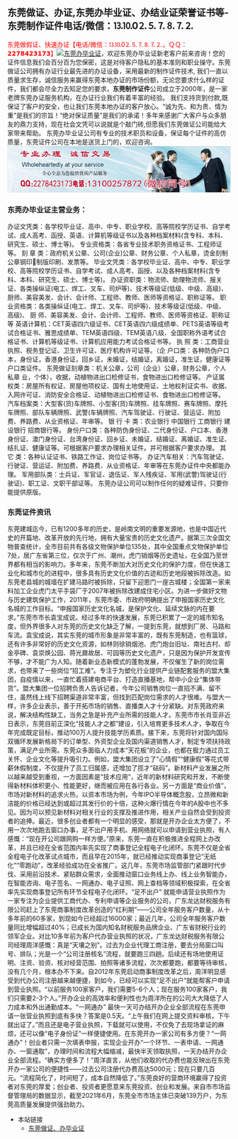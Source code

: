 ## 东莞做证、办证,东莞办毕业证、办结业证荣誉证书等-东莞制作证件电话/微信：⒔⒑0⒉⒌⒎⒏⒎⒉
<font color=red>东莞做假证、快速办证【电话/微信：⒔⒑0⒉⒌⒎⒏⒎⒉，ＱＱ：𝟮𝟮𝟳𝟴𝟰𝟮𝟯𝟭𝟳𝟯】</font>[![东莞办毕业证](https://wpa.qq.com/pa?p=2:2278423173:41)](https://wpa.qq.com/msgrd?v=3&amp;uin=2278423173&amp;site=qq&amp;menu=yes)，欢迎东莞办毕业证新老客户前来咨询！您的证件信息我们会百分百为您保密，这是对待客户隐私的基本准则和职业操守。东莞做证公司拥有办证行业最先进的办证设备，采用最新的制作证件技术, 我们一直以质量求生存，诚信服务来赢得东莞本地办证的市场份额，无论您要求什么样的证件，我们都会尽全力去知足您的要求，**东莞制作证件**公司成立于2000年，是一家老牌东莞办证服务机构，在办证行业我们有着丰富的经验。 我们支持货到付款,既保证了客户的安全，也让我们东莞本地办证的客户放心。“诚为先、和为贵、情为重”是我们的宗旨！“绝对保证质量”是我们的承诺！多年来感谢广大客户与众多朋友的鼎力支持，现在社会文凭可以说就是个敲门砖,但愿我们东莞做证公司能给大家带来帮助。 东莞办毕业证公司有专业的技术职员和设备，保证每个证件的高仿质量，东莞证件公司在本地是送货上门的，欢迎咨询。
![东莞办毕业证,东莞做证,东莞做假证,东莞证件服务](./13101.jpg)

### 东莞办毕业证主营业务：
办证文凭类：各学校毕业证、高中、中专、职业学校、高等院校学历证书、自学考试、成人高考、函授、英语、计算机等级证书以及各种档案材料(含专科、本科、研究生、硕士、博士等)。 
专业资格类：各省专业技术职务资格证书、工程师证等。 
刻 章 类：政府机关公章、公司(企业)公章、财务公章、个人私章，烫金刻制公章钢印制版印刷、发票等。 
毕业文凭类：各学校毕业证、高中、中专、职业学校、高等院校学历证书、自学考试、成人高考、函授、以及各种档案材料(含专科、本科、研究生、硕士、博士等)。 
办证资职类：物流师、助理物流师、报关证、各类操纵证(电工、焊工、叉车、司炉等)、技术等级证(低级、中级、高级)、厨师、美容美发、会计、会计师、工程师、教师、医师等资格证、职称证等。 
职业资格类：各类操纵证(电工、焊工、叉车、司炉等)、技术等级证(低级、中级、高级)、 厨 师、美容美发、会计、会计师、工程师、教师、医师等资格证、职称证等
英语计算机：CET英语四六级证书、CET英语四六级成绩单、PETS英语等级考试合格证书、雅思成绩单、TEM英语四级、TEM英语八级、全国职称外语考试合格证书、计算机等级证书、计算机应用能力考试合格证书等。 
执 照 类：工商营业执照、税务登记证、卫生许可证、医疗机构许可证等。（企
户口类：各种防伪户口本，身份证，香港身份证，回乡证，未婚证，结婚证，离婚证，准生证，健康证等户口类证件。 
东莞做证刻章类：机关公章，公司（企业）公章，财务公章，个人私章
业，个体），收据，动植物进出口检修证书，食物进出口检修证等。 
产证属权类：房屋所有权证、房屋他项权证、国有土地使用证、土地权利证实书、收据、入网许可证、消防安全合格证、动植物进出口检修证书、食物进出口检修证等。 
汽车档案类：大型客(货)车牌照、小型客(货)车牌照、挂车牌照、赛车牌照、摩托车牌照、部队车辆牌照、武警(车辆牌照、汽车驾驶证、行驶证、营运证、附加费、养路费、从业资格证、年审等。 
银 行 卡 类：农业银行 中国银行 工商银行 建设银行 招商银行等。 
身份户口类：各种防伪身份证、二代身份证、户口本、香港身份证、澳门身份证、台湾身份证、回乡证、未婚证、结婚证、离婚证、准生证、结扎证、健康证等。可根据客户要求办理相关证件。并可根据客户要求办理。 
其 它 类：各种认证证书、铁路工作证、岗位证书等。 
办证汽车相关：汽车驾驶证、行驶证、营运证、附加费、养路费、从业资格证、年审等在东莞办证件中央都能办理。 
军用部队类：士兵证、军官证、退伍证、军人残疾证、军用(武警)驾驶证(行驶证)、职工证、文职干部证等。
东莞办证公司可以制作任何的疑难证件，只要你能提供原版。 

### 东莞证件资讯
东莞建城迄今，已有1200多年的历史，是岭南文明的重要发源地，也是中国近代史的开篇地、改革开放的先行地，拥有大量宝贵的历史文化遗产。据第三次全国文物普查统计，全市目前共有各级文物保护单位135处，其中全国重点文物保护单位7处，居广东省第三位，仅次于广州、潮州，虎门销烟等历史遗址，在全国乃至世界都有相当的影响力。多年来，东莞不断加大对历史文化的保护力度，但在快速工业化和城市化的进程中，很多具有历史文化价值的古迹和历史地段被拆除改造。如东莞老县城的城墙在扩建马路时被拆除，只留下迎恩门一座古城楼；全国第一家来料加工企业虎门太平手袋厂于2007年被拆除改建成住宅小区。为进一步做好文物与历史建筑保护工作，2011年，东莞市委、市政府明确提出了申报国家历史文化名城的工作目标。“申报国家历史文化名城，是保护文化、延续文脉的内在要求。”东莞市市长袁宝成说。经过多年的快速发展，东莞已积累了一定的城市知名度，但外界很多人对东莞的历史文化缺乏了解，一提到东莞，就想到厂房、马路和车流。袁宝成说，其实东莞的城市形象是非常丰富的，既有东莞制造，也有篮球，还有许多非常好的历史文化资源，如林则徐销烟池、虎门炮台旧址、南社古村、却金亭碑、袁崇焕公园、蒋光鼐故居、可园等历史文化遗产，只是因为保护开发宣传不够，才不能广为人知。随着新业态新模式的蓬勃发展，不仅催生了新的岗位需求，也带来了一些岗位“招工难”。专注于为塑化行业提供产业链配套服务的盟大集团，自疫情以来，一直忙着搭建电商平台、打造直播基地，帮中小企业“集体带货”。盟大集团一位招聘负责人告诉记者，今年公司销售岗位一直招不满、留不住，虽然线上线下招聘渠道非常丰富，但找到匹配岗位需求的人才很难。与盟大一样，许多企业表示，善于开拓市场的销售、直播类人才十分紧缺。对东莞政府来说，解决结构性缺工，当务之急是补充产业所需的技能人才。东莞市市长肖亚非近日表示，东莞目前正深化“技能人才之都”建设，引入培育更多技术人才，争取在今年完成既定目标，推动100万人提升技能学历素质。接下来，东莞将针对国内国际双循环发展新格局下的订单型、外资型企业及国内渠道销售人才，制定专项扶持政策，满足产业所需。东莞众多面临人力成本“天花板”的企业，也都在极力通过员工关怀、企业文化等提升吸引力。例如，盟大集团设立了“心情假”“健康假”等花式带薪休假制度，不仅提升了员工归属感，还增加了揽才“砝码”。新材料产业发展之所以越来越受到重视，一方面因素是“技术应用”，近年的新材料研究和开发，不断使得新材料体积更小、性能更好，继而被应用在各行各业。另一方面是“商业价值”，市场对新材料的追求火热，以资本市场为例，今年IPO半导体概念股，立昂微和新洁能的价格已经达到或超过其发行价的十倍，这种火爆行情在今年的A股中也不多见。因为可以预见新材料对相关行业的支撑及推进作用，相关产业自然会受到投资者的追捧。最近，很多创业者都有一个明显的感受，那就是开办企业太方便了，不用一次次地跑去窗口办事，足不出户用手机、用网络就可以申请到营业执照，有人感慨：“现在开公司跟网购一样方便。”原来，东莞一直在积极推进全程网上办改革，并且已经在全省范围内率先实现了商事登记全程电子化闭环。东莞不仅是全省全程电子化改革试点城市，而且早在2015年，就已经推动实现商事登记“无纸化”“零跑动”，改革经验成功在全省推广。这几年，东莞市场监管部门紧跟时代步伐、采用前沿技术、紧贴群众需求，全面推动窗口业务线上办、线上业务智能办，在智能咨询、电子签名、一网通办、电子证照、网上查档等领域积极探索，在全省率先实现商事登记所有环节全程电子化闭环。“足不出户” 就能申请营业执照作为一家专注为企业提供工商代办、专利申请等企业服务的公司，广东龙达财税服务有限公司赶上了东莞商事制度改革创造的“红利期”——公司全年服务客户数量，从十多年前的60多家，到现如今已经超过16000家；最近几年，公司全年服务客户数量同比增幅超过40%；已成长为国内知名财税服务品牌企业、广东省财税行业的领军企业。对比10多年前为客户代办营业执照的状况，广东龙达财税服务有限公司经理周洋感慨：真是“天壤之别”。过去为企业代理工商注册，要去分局窗口叫号、排队；光是一个“公司注册核名”流程，就要跑三四趟。后续还有场地使用证明、注资、验资、核对经营范围、拍照等诸多流程，次次都要跑，都要等待审核，没有几个月，根本办不下来。自2012年东莞启动商事制度改革之后，周洋明显感受到代办公司注册越来越便捷，到如今，已经可以实现“足不出户”就能帮客户申请到营业执照。“以前服务100家客户，我们需要5-6个人；现在服务100家客户，我们只需要2-3个人。”开办企业的高效率和便利性也为周洋所在的公司大大降低了人力成本和外出通勤成本。“一网通办” 最快一天可办结开办企业全部流程在东莞申请一张营业执照到底有多快？答案是0.5天。“上午我们在网上提交资料审核，下午就出证了。”而且还是电子营业执照，下载就可以使用，不仅免了去现场拿证的麻烦，还可以像“电子身份证”一样便捷使用。在东莞开办一家公司有多方便？“一网通办”！创业者只需一次填表申报，实现企业开办“一个环节、一表申请、一网通办、一窗通取”，办理时间和流程大幅缩减，最快半天领取执照，一天办结开办企业全部流程。“确实方便多了！”周洋直言，从他们收取的代办费也能反映出在东莞开办一家公司的便捷性——过去公司注册代办费高达5000元；现在只要几百元。“流程简化了，时间短了，成本自然降低了。”东莞良好的营商环境赢得了投资者对东莞的厚爱；创业者、投资者更愿意来东莞投资、创业和发展。来自市市场监督管理局的数据显示，截至2021年6月，东莞全市市场主体已突破139万户，为东莞高质量发展提供强劲助力。

* 本站链接
  * [东莞做证、办毕业证](https://emibell.github.io) 
